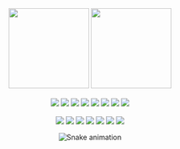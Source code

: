 <div align="center">
  <img height="160em" src="https://github-readme-stats.vercel.app/api?username=felpofo&show_icons=true&theme=radical&include_all_commits=true&count_private=true&disable_animations=true&hide_border=true"/>
  <img height="160em" src="https://github-readme-stats.vercel.app/api/top-langs/?username=felpofo&layout=compact&langs_count=7&theme=radical&hide_border=true"/>
</div>
<div align="center">
  <br>
  <!-- Arch Linux --> <img src="https://img.shields.io/badge/Arch_Linux-1793D1?style=for-the-badge&logo=arch-linux&logoColor=white">
  <!--   HTML5    --> <img src="https://img.shields.io/badge/HTML5-E34F26?style=for-the-badge&logo=html5&logoColor=white">
  <!--    CSS     --> <img src="https://img.shields.io/badge/CSS-239120?&style=for-the-badge&logo=css3&logoColor=white">
  <!--  Node.js   --> <img src="https://img.shields.io/badge/Node.js-43853D?style=for-the-badge&logo=node.js&logoColor=white">
  <!-- TypeScript --> <img src="https://img.shields.io/badge/TypeScript-007ACC?style=for-the-badge&logo=typescript&logoColor=white">
  <!-- JavaScript --> <img src="https://img.shields.io/badge/JavaScript-F7DF1E?style=for-the-badge&logo=javascript&logoColor=black">
  <!--   Python   --> <img src="https://img.shields.io/badge/Python-3776AB?style=for-the-badge&logo=python&logoColor=white">
  <!--   React    --> <img src="https://img.shields.io/badge/React-20232A?style=for-the-badge&logo=react&logoColor=61DAFB">
</div>
<br>
<div align="center"> 
  <!--  Discord  --> <a href="https://discord.gg/wagxzStdcR" target="_blank"><!--                          --><img src="https://img.shields.io/badge/Discord-7289DA?style=for-the-badge&logo=discord&logoColor=white"></a> 
  <!--  Twitter  --> <a href="https://twitter.com/felpofo" target="_blank"><!--                            --><img src="https://img.shields.io/badge/Twitter-1DA1F2?style=for-the-badge&logo=twitter&logoColor=white"></a>
  <!-- Instagram --> <a href="https://instagram.com/felpofo/" target="_blank"><!--                         --><img src="https://img.shields.io/badge/Instagram-E4405F?style=for-the-badge&logo=instagram&logoColor=white"></a>
  <!-- Linkedin  --> <a href="https://linkedin.com/in/felpofo" target="_blank"><!--                        --><img src="https://img.shields.io/badge/LinkedIn-0077B5?style=for-the-badge&logo=linkedin&logoColor=white"></a>
  <!--   Gmail   --> <a href="mailto:felipepitolpuhl@gmail.com" target="_blank"><!--                       --><img src="https://img.shields.io/badge/Gmail-%23222?style=for-the-badge&logo=gmail&logoColor=white"></a>
  <!--   Steam   --> <a href="https://steamcommunity.com/id/felpofo/" target="_blank"><!--                 --><img src="https://img.shields.io/badge/Steam-000000?style=for-the-badge&logo=steam&logoColor=white"></a>
  <!--  Spotify  --> <a href="https://open.spotify.com/user/i83u9qvjhi6qsuzpxjdli7vh9" target="_blank"><!----><img src="https://img.shields.io/badge/Spotify-1ED760?&style=for-the-badge&logo=spotify&logoColor=white"></a>
  <br>

  ![Snake animation](https://github.com/felpofo/felpofo/blob/output/github-contribution-grid-snake.svg)
</div>
